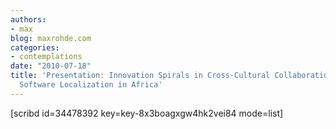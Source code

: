 ```yaml
---
authors:
- max
blog: maxrohde.com
categories:
- contemplations
date: "2010-07-18"
title: 'Presentation: Innovation Spirals in Cross-Cultural Collaboration: A Case of
  Software Localization in Africa'
---
```


\[scribd id=34478392 key=key-8x3boagxgw4hk2vei84 mode=list\]
